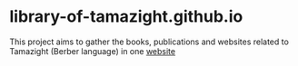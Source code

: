 # library-of-tamazight.github.io

This project aims to gather the books, publications and websites related to Tamazight (Berber language) in one [website](https://library-of-tamazight.github.io)
